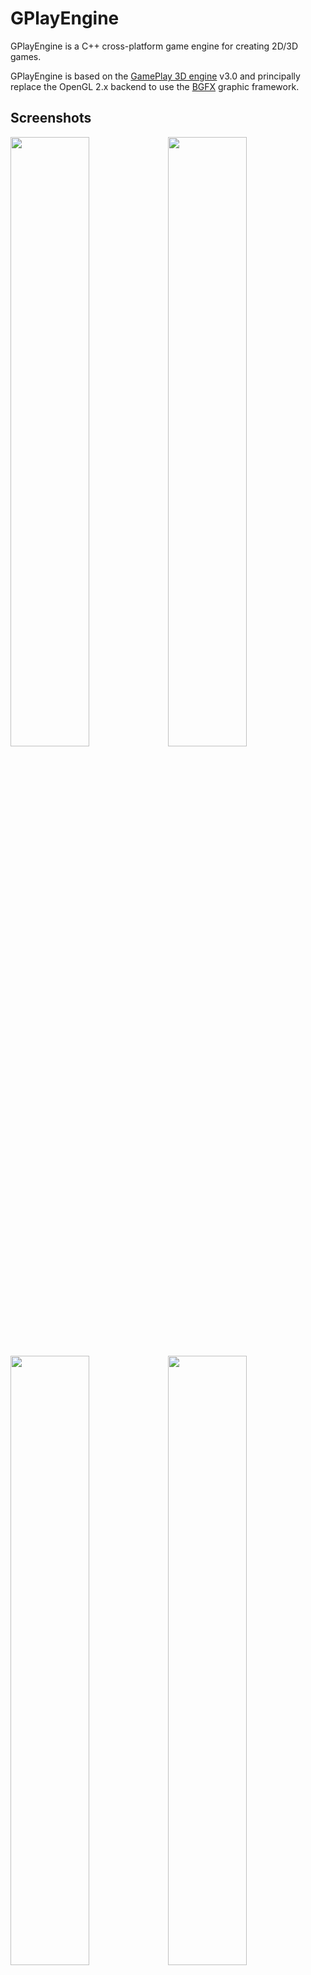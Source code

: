 # GPlayEngine
GPlayEngine is a C++ cross-platform game engine for creating 2D/3D games.

GPlayEngine is based on the [GamePlay 3D engine](http://www.gameplay3d.io/) v3.0 and principally replace the OpenGL 2.x backend to use the [BGFX](https://github.com/bkaradzic/bgfx) graphic framework.


## Screenshots
<img src="https://i.imgur.com/u3arwg3.png" width="50%" height="%"><img src="https://i.imgur.com/IZKGhDb.jpg" width="50%" height="%">
<img src="https://i.imgur.com/0ei9Y28.png" width="50%" height="%"><img src="https://i.imgur.com/mXvz27x.jpg" width="50%" height="%">
<img src="https://i.imgur.com/nRpTNIm.jpg" width="50%" height="%"><img src="https://i.imgur.com/SDIgTkt.png" width="50%" height="%">
<img src="https://i.imgur.com/4uplO1O.png" width="75%" height="%"><img src="https://i.imgur.com/KyRqyIP.png" width="25%" height="%">

## Current status
- Cmake is used as main build system (qtcreator is also up-to-date)
- bgfx integration is completed and replace opengl.
- bgfx is currently forced to use the opengl driver because engine still use some old glsl shaders. A pass on shaders is planned to use the bgfx shader syntax to be fully compatible with others bgfx backends.
- Engine now use SDL2 by default to manage windows and inputs. Gamepad are not yet implanted.
- Lua is temporarily disabled to speed up the compilation during core dev phase.
- All previous samples and demo are now working with the new renderer.
- A new sample "sample-graphics" is used to test bgfx conversion and new features.
- Only tested on Linux, Windows and Emscripten for now.


## Install submodules dependencies

Some thirdparty libraries are registered as submodules, you need to install them before building engine.
```
git submodule init
git submodule update
```

## Building
See [wiki - compiling framework](https://github.com/fredakilla/GPlayEngine/wiki/Compiling-framework) for build instructions.


## Features
- BGFX based rendering system.
- Scene graph system with support for lights, cameras, audio, physics, and drawables.
- Declarative scene, animation, particles and material bindings.
- Material system with built-in shader library (forward rendering).
- Post-processing.
- Physics using Bullet.
- Particle effects with built-in particle system or SPARK engine system.
- Height map based terrains with multiple surface layers and LOD.
- Easy-to-use sprite, tileset and text rendering.
- Declarative UI system supporing 2D/3D theme-able user interfaces.
- Nice, customizable and complete built-in 2D GUI, with buttons, lists, edit boxes, layout...
- ImGui GUI support.
- File watcher system for hot reloading (shaders, scripts...)
- Fully extensible animation system with skeletal character animation.
- Complete 3D audio system with WAV and OGG support.
- AI agent, state machine and messaging.
- Event messaging system.
- Full vector math library with 2D/3D math and visibility culling.
- Mouse, keyboard, touch, gestures and gamepad support.
- Lua script bindings and user binding generator tool.
- Binary encoding tool for creating optimized asset bundles for TTF fonts and 3D FBX assets.
- Documented using doxygen.
- Image supported format (DDS, KTX, PVR, JPG, PNG, TGA, BMP, PSD, GIF, HDR, PIC)
- 3D model supported format (FBX)

## License

Open-source under Apache 2.0 license.
